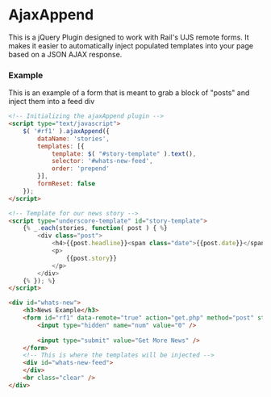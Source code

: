 # AjaxAppend

This is a jQuery Plugin designed to work with Rail's UJS remote forms.
It makes it easier to automatically inject populated templates into your page based on a JSON AJAX response.

### Example

This is an example of a form that is meant to grab a block of "posts" and inject them into a feed div

```html
<!-- Initializing the ajaxAppend plugin -->
<script type="text/javascript">
    $( '#rf1' ).ajaxAppend({
        dataName: 'stories',
        templates: [{
            template: $( "#story-template" ).text(),
            selector: '#whats-new-feed',
            order: 'prepend'
        }],
        formReset: false
    });
</script>

<!-- Template for our news story -->
<script type="underscore-template" id="story-template">
    {% _.each(stories, function( post ) { %}
        <div class="post">
            <h4>{{post.headline}}<span class="date">{{post.date}}</span></h4>
            <p>
                {{post.story}}
            </p>
        </div>
    {% }); %}
</script>

<div id="whats-new">
    <h3>News Example</h3>
    <form id="rf1" data-remote="true" action="get.php" method="post" style="">
        <input type="hidden" name="num" value="0" />
    
        <input type="submit" value="Get More News" />
    </form>
    <!-- This is where the templates will be injected -->
    <div id="whats-new-feed">
    </div>
    <br class="clear" />
</div>
```